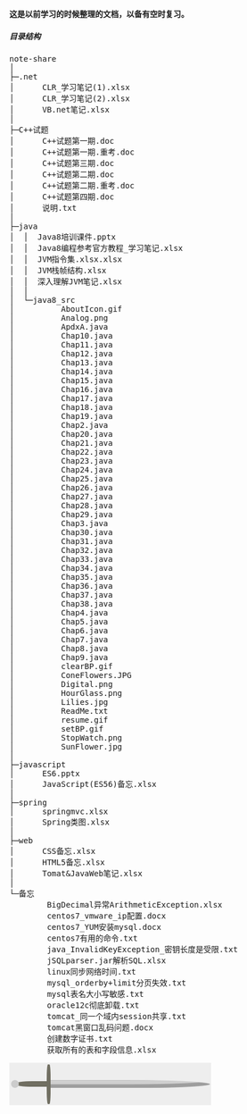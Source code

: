 
**这是以前学习的时候整理的文档，以备有空时复习。**
##### 目录结构
<pre>
note-share
│  
├─.net
│      CLR_学习笔记(1).xlsx
│      CLR_学习笔记(2).xlsx
│      VB.net笔记.xlsx
│      
├─C++试题
│      C++试题第一期.doc
│      C++试题第一期.重考.doc
│      C++试题第三期.doc
│      C++试题第二期.doc
│      C++试题第二期.重考.doc
│      C++试题第四期.doc
│      说明.txt
│      
├─java
│  │  Java8培训课件.pptx
│  │  Java8编程参考官方教程_学习笔记.xlsx
│  │  JVM指令集.xlsx.xlsx
│  │  JVM栈帧结构.xlsx
│  │  深入理解JVM笔记.xlsx
│  │  
│  └─java8_src
│          AboutIcon.gif
│          Analog.png
│          ApdxA.java
│          Chap10.java
│          Chap11.java
│          Chap12.java
│          Chap13.java
│          Chap14.java
│          Chap15.java
│          Chap16.java
│          Chap17.java
│          Chap18.java
│          Chap19.java
│          Chap2.java
│          Chap20.java
│          Chap21.java
│          Chap22.java
│          Chap23.java
│          Chap24.java
│          Chap25.java
│          Chap26.java
│          Chap27.java
│          Chap28.java
│          Chap29.java
│          Chap3.java
│          Chap30.java
│          Chap31.java
│          Chap32.java
│          Chap33.java
│          Chap34.java
│          Chap35.java
│          Chap36.java
│          Chap37.java
│          Chap38.java
│          Chap4.java
│          Chap5.java
│          Chap6.java
│          Chap7.java
│          Chap8.java
│          Chap9.java
│          clearBP.gif
│          ConeFlowers.JPG
│          Digital.png
│          HourGlass.png
│          Lilies.jpg
│          ReadMe.txt
│          resume.gif
│          setBP.gif
│          StopWatch.png
│          SunFlower.jpg
│          
├─javascript
│      ES6.pptx
│      JavaScript(ES56)备忘.xlsx
│      
├─spring
│      springmvc.xlsx
│      Spring类图.xlsx
│      
├─web
│      CSS备忘.xlsx
│      HTML5备忘.xlsx
│      Tomat&JavaWeb笔记.xlsx
│      
└─备忘
        BigDecimal异常ArithmeticException.xlsx
        centos7_vmware_ip配置.docx
        centos7_YUM安装mysql.docx
        centos7有用的命令.txt
        java_InvalidKeyException_密钥长度是受限.txt
        jSQLparser.jar解析SQL.xlsx
        linux同步网络时间.txt
        mysql_orderby+limit分页失效.txt
        mysql表名大小写敏感.txt
        oracle12c彻底卸载.txt
        tomcat_同一个域内session共享.txt
        tomcat黑窗口乱码问题.docx
        创建数字证书.txt
        获取所有的表和字段信息.xlsx
</pre>

![alt](sword.png "best sword")
